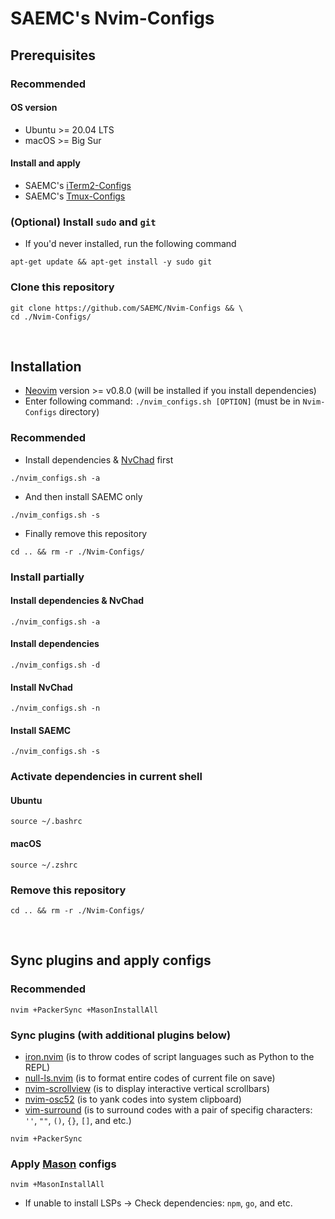 # SAEMC's Nvim-Configs

## Prerequisites

### Recommended

#### OS version

- Ubuntu >= 20.04 LTS
- macOS >= Big Sur

#### Install and apply

- SAEMC's [iTerm2-Configs](https://github.com/SAEMC/iTerm2-Configs.git)
- SAEMC's [Tmux-Configs](https://github.com/SAEMC/Tmux-Configs)

### (Optional) Install `sudo` and `git`

- If you'd never installed, run the following command

```shell
apt-get update && apt-get install -y sudo git
```

### Clone this repository

```shell
git clone https://github.com/SAEMC/Nvim-Configs && \
cd ./Nvim-Configs/
```

<br/>

## Installation

- [Neovim](https://github.com/neovim/neovim) version >= v0.8.0 (will be installed if you install dependencies)
- Enter following command: `./nvim_configs.sh [OPTION]` (must be in `Nvim-Configs` directory)

### Recommended

- Install dependencies & [NvChad](https://github.com/NvChad/NvChad) first

```shell
./nvim_configs.sh -a
```

- And then install SAEMC only

```shell
./nvim_configs.sh -s
```

- Finally remove this repository

```shell
cd .. && rm -r ./Nvim-Configs/
```

### Install partially

#### Install dependencies & NvChad

```shell
./nvim_configs.sh -a
```

#### Install dependencies

```shell
./nvim_configs.sh -d
```

#### Install NvChad

```shell
./nvim_configs.sh -n
```

#### Install SAEMC

```shell
./nvim_configs.sh -s
```

### Activate dependencies in current shell

#### Ubuntu

```shell
source ~/.bashrc
```

#### macOS

```shell
source ~/.zshrc
```

### Remove this repository

```shell
cd .. && rm -r ./Nvim-Configs/
```

<br/>

## Sync plugins and apply configs

### Recommended

```shell
nvim +PackerSync +MasonInstallAll
```

### Sync plugins (with additional plugins below)

- [iron.nvim](https://github.com/hkupty/iron.nvim) (is to throw codes of script languages such as Python to the REPL)
- [null-ls.nvim](https://github.com/jose-elias-alvarez/null-ls.nvim) (is to format entire codes of current file on save)
- [nvim-scrollview](https://github.com/dstein64/nvim-scrollview) (is to display interactive vertical scrollbars)
- [nvim-osc52](https://github.com/ojroques/nvim-osc52) (is to yank codes into system clipboard)
- [vim-surround](https://github.com/tpope/vim-surround) (is to surround codes with a pair of specifig characters: `''`, `""`, `()`, `{}`, `[]`, and etc.)

```shell
nvim +PackerSync
```

### Apply [Mason](https://github.com/williamboman/mason.nvim) configs

```shell
nvim +MasonInstallAll
```

- If unable to install LSPs -> Check dependencies: `npm`, `go`, and etc.
